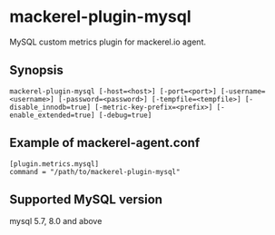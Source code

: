 mackerel-plugin-mysql
=====================

MySQL custom metrics plugin for mackerel.io agent.

## Synopsis

```shell
mackerel-plugin-mysql [-host=<host>] [-port=<port>] [-username=<username>] [-password=<password>] [-tempfile=<tempfile>] [-disable_innodb=true] [-metric-key-prefix=<prefix>] [-enable_extended=true] [-debug=true]
```

## Example of mackerel-agent.conf

```
[plugin.metrics.mysql]
command = "/path/to/mackerel-plugin-mysql"
```

## Supported MySQL version

mysql 5.7, 8.0 and above

